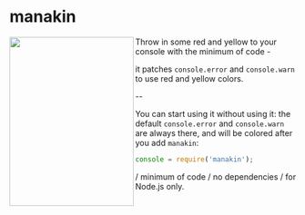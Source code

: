 # manakin


<img align="left" width="218" height="298" src="https://s31.postimg.org/y3s1ucqor/manakin.jpg">

Throw in some red and yellow to your console with the minimum of code - 

it patches `console.error` and `console.warn` to use red and yellow colors.

--

You can start using it without using it: the default `console.error` and `console.warn` are always there,
and will be colored after you add `manakin`:

```js
console = require('manakin');
```

/ minimum of code / no dependencies / for Node.js only.

